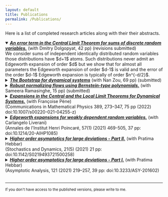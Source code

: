 ```yaml
---
layout: default      
title: Publications             
permalink: /Publications/          
---
```

Here is a list of completed research articles along with their their abstracts.        

<details open>
<summary><a href="otherfiles/EdgeManyAtoms.pdf"><strong><em>An error term in the Central Limit Theorem for sums of discrete random variables.</em></strong></a> (with Dmitry Dolgopyat, 42 pp) (revisions submitted)</summary>    
We consider sums of independent identically distributed random variables those distributions have $d+1$ atoms. Such distributions never admit an Edgeworth expansion of order $d$ but we show that for almost all parameters the Edgeworth expansion of order $d-1$ is valid and the error of the order $d-1$ Edgeworth expansion is typically of order $n^{-d/2}$.
</details>           
                    
                      
<details>
<summary><a href="https://arxiv.org/abs/2108.08461"><strong><em>The Bootstrap for dynamical systems</em></strong></a> (with Nan Zou, 69 pp) (submitted)</summary>    
<p class="text-justify">Despite their deterministic nature, dynamical systems often exhibit seemingly random behaviour. Consequently, a dynamical system is usually represented by a probabilistic model of which the unknown parameters must be estimated using statistical methods. When measuring the uncertainty of such parameter estimation, the bootstrap stands out as a simple but powerful technique. In this paper, we develop the bootstrap for dynamical systems and establish not only its consistency but also its second-order efficiency via a novel continuous Edgeworth expansion for dynamical systems. Moreover, we verify the theoretical results about the bootstrap using computer simulations.</p>
</details>   
                       
                       
<details>
<summary><a href="https://arxiv.org/abs/2102.03509"><strong><em>Robust normalizing flows using Bernstein-type polynomials.</em></strong></a> (with Sameera Ramasinghe, 15 pp) (submitted)</summary>   
<p class="text-justify">Normalizing flows (NFs) are a class of generative models that allows exact density evaluation and sampling. We propose a framework to construct NFs based on increasing triangular maps and Bernstein-type polynomials. Compared to the existing (universal) NF frameworks, our method provides compelling advantages like theoretical upper bounds for the approximation error, robustness, higher interpretability, suitability for compactly supported densities, and the ability to employ higher degree polynomials without training instability. Moreover, we provide a constructive universality proof, which gives analytic expressions of the approximations for known transformations. We conduct a thorough theoretical analysis and empirically demonstrate the efficacy of the
proposed technique using experiments on both real-world and synthetic datasets.</p>
</details>
                                    
                         
<details>
<summary><a href="https://arxiv.org/pdf/2008.08726.pdf"><strong><em>Expansions in the Central and the Local Limit Theorems for Dynamical Systems.</em></strong></a> (with Fran&ccedil;oise P&egrave;ne) <br> (Communications in Mathematical Physics 389, 273–347, 75 pp (2022) doi:10.1007/s00220-021-04255-z)
</summary>    
<p class="text-justify">We study higher order expansions both in the Berry-Ess&een estimate (Edgeworth expansions) and in the local limit theorems for Birkhoff sums of chaotic probability preserving dynamical systems. We establish general results under technical assumptions, discuss the verification of these assumptions and illustrate our results by different examples (subshifts of finite type, Young towers, Sinai billiards, random matrix products), including situations of unbounded observables with integrability order arbitrarily close to the optimal moment condition required in the i.i.d. setting.</p>
</details>
                 
                     
<details>
<summary><a href="https://arxiv.org/abs/1803.07667"><strong><em>Edgeworth expansions for weakly dependent random variables.</em></strong></a> (with Carlangelo Liverani) <br> (Annales de l'Institut Henri Poincar&eacute, 57(1) (2021) 469-505, 37 pp: doi:10.1214/20-AIHP1085)
</summary>     
<p class="text-justify">We discuss sufficient conditions that guarantee the existence of asymptotic expansions for the CLT for weakly dependent random variables including observations arising from sufficiently chaotic dynamical systems like piece-wise expanding maps and strongly ergodic Markov chains. We primarily use spectral techniques to obtain the results.</p>
</details>
                       
                         
<details>
<summary><a href="https://arxiv.org/abs/1907.11655"><strong><em>Higher order asymptotics for large deviations - Part II.</em></strong></a> (with Pratima Hebbar)<br>
(Stochastics and Dynamics, 21(5) (2021) 21 pp: doi:10.1142/S0219493721500258)
</summary>
<br><p class="text-justify">We obtain asymptotic expansions for the large deviation principle (LDP) for continuous time stochastic processes with weakly dependent increments. As a key example, we show that additive functionals of solutions of stochastic differential equations (SDEs) satisfying H&ouml;rmander condition on a <i>d</i>-dimensional compact manifold admit these asymptotic expansions of all orders.</p>
</details>
                 
                     
<details>
<summary><a href="https://arxiv.org/abs/1811.06793"><strong><em>Higher order asymptotics for large deviations - Part I.</em></strong></a> (with Pratima Hebbar) <br>
(Asymptotic Analysis, 121 (2021) 219–257, 39 pp: doi:10.3233/ASY-201602)
</summary>       
<p class="text-justify">For sequences of non-lattice weakly dependent random variables, we obtain asymptotic expansions for Large Deviation Principles. These expansions, commonly referred to as strong large deviation results, are in the spirit of Edgeworth Expansions for the Central Limit Theorem. We apply our results to show that Diophantine iid sequences, finite state Markov chains, strongly ergodic Markov chains and Birkhoff sums of smooth expanding maps & subshifts of finite type satisfy these strong large deviation results.</p>
</details>    
              
                                       
<br>

--- 
<p><small>If you don't have access to the published versions, please write to me.</small></p>
